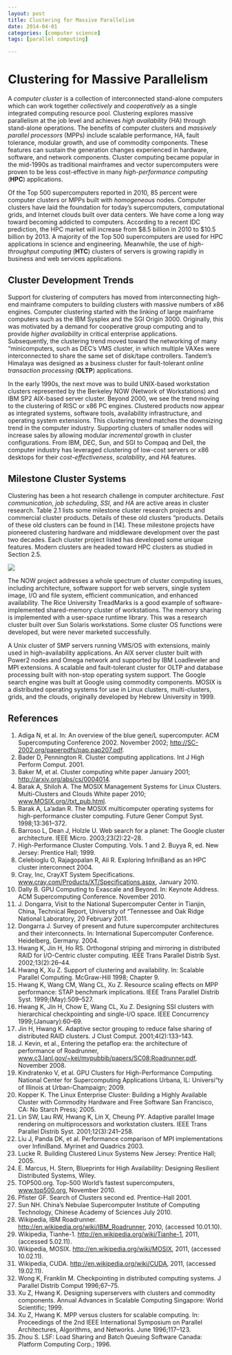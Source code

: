 ```yaml
---
layout: post
title: Clustering for Massive Parallelism
date: 2014-04-01
categories: [computer science]
tags: [parallel computing]

---
```


# Clustering for Massive Parallelism

A *computer cluster* is a collection of interconnected stand-alone computers which can work together *collectively* and *cooperatively* as a single integrated computing resource pool. Clustering explores massive parallelism at the job level and achieves *high availability* (HA) through stand-alone operations. The benefits of computer clusters and *massively parallel processors* (MPPs) include scalable performance, HA, fault tolerance, modular growth, and use of commodity components. These features can sustain the generation changes experienced in hardware, software, and network components. Cluster computing became popular in the mid-1990s as traditional mainframes and vector supercomputers were proven to be less cost-effective in many *high-performance computing* (**HPC**) applications.

Of the Top 500 supercomputers reported in 2010, 85 percent were computer clusters or MPPs built with *homogeneous* nodes. Computer clusters have laid the foundation for today’s supercomputers, computational grids, and Internet clouds built over data centers. We have come a long way toward becoming addicted to computers. According to a recent IDC prediction, the HPC market will increase from $8.5 billion in 2010 to $10.5 billion by 2013. A majority of the Top 500 supercomputers are used for HPC applications in science and engineering. Meanwhile, the use of *high-throughput computing* (**HTC**) clusters of servers is growing rapidly in business and web services applications.

Cluster Development Trends
---
Support for clustering of computers has moved from interconnecting high-end mainframe computers to building clusters with massive numbers of x86 engines. Computer clustering started with the linking of large mainframe computers such as the IBM Sysplex and the SGI Origin 3000. Originally, this was motivated by a demand for cooperative group computing and to provide *higher availability* in critical enterprise applications.  
Subsequently, the clustering trend moved toward the networking of many 
“minicomputers, such as DEC’s VMS cluster, in which multiple VAXes were interconnected to share the same set of disk/tape controllers. Tandem’s Himalaya was designed as a business cluster for fault-tolerant *online transaction processing* (**OLTP**) applications.

In the early 1990s, the next move was to build UNIX-based workstation clusters represented by the Berkeley NOW (Network of Workstations) and IBM SP2 AIX-based server cluster. Beyond 2000, we see the trend moving to the clustering of RISC or x86 PC engines. Clustered products now appear as integrated systems, software tools, availability infrastructure, and operating system extensions. This clustering trend matches the downsizing trend in the computer industry. Supporting clusters of smaller nodes will increase sales by allowing modular *incremental* growth in cluster configurations. From IBM, DEC, Sun, and SGI to Compaq and Dell, the computer industry has leveraged clustering of low-cost servers or x86 desktops for their *cost-effectiveness*, *scalability*, and *HA* features.

Milestone Cluster Systems
---
Clustering has been a hot research challenge in computer architecture. *Fast communication*, *job scheduling*, *SSI*, and *HA* are active areas in cluster research. Table 2.1 lists some milestone cluster research projects and commercial cluster products. Details of these old clusters “products. Details of these old clusters can be found in [14]. These milestone projects have pioneered clustering hardware and middleware development over the past two decades. Each cluster project listed has developed some unique features. Modern clusters are headed toward HPC clusters as studied in Section 2.5.

![](http://sungsoo.github.com/images/milestone-research-cluster.png)

The NOW project addresses a whole spectrum of cluster computing issues, including architecture, software support for web servers, single system image, I/O and file system, efficient communication, and enhanced availability. The Rice University TreadMarks is a good example of software-implemented shared-memory cluster of workstations. The memory sharing is implemented with a user-space runtime library. This was a research cluster built over Sun Solaris workstations. Some cluster OS functions were developed, but were never marketed successfully.

A Unix cluster of SMP servers running VMS/OS with extensions, mainly used in high-availability applications. An AIX server cluster built with Power2 nodes and Omega network and supported by IBM Loadleveler and MPI extensions. A scalable and fault-tolerant cluster for OLTP and database processing built with non-stop operating system support. The Google search engine was built at Google using commodity components. MOSIX is a distributed operating systems for use in Linux clusters, multi-clusters, grids, and the clouds, originally developed by Hebrew University in 1999.


References
---

1. Adiga N, et al. In: An overview of the blue gene/L supercomputer. ACM Supercomputing Conference 2002. November 2002; http://SC-2002.org/paperpdfs/pap.pap207.pdf.
2. Bader D, Pennington R. Cluster computing applications. Int J High Perform Comput. 2001.
3. Baker M, et al. Cluster computing white paper January 2001; http://arxiv.org/abs/cs/0004014.
4. Barak A, Shiloh A. The MOSIX Management Systems for Linux Clusters. Multi-Clusters and Clouds White paper 2010; www.MOSIX.org//txt_pub.html.
5. Barak A, La’adan R. The MOSIX multicomputer operating systems for high-performance cluster computing. Future Gener Comput Syst. 1998;13:361–372.
6. Barroso L, Dean J, Holzle U. Web search for a planet: The Google cluster architecture. IEEE Micro. 2003;23(2):22–28.
7. High-Performance Cluster Computing. Vols. 1 and 2. Buyya R, ed. New Jersey: Prentice Hall; 1999.
8. Celebioglu O, Rajagopalan R, Ali R. Exploring InfiniBand as an HPC cluster interconnect 2004.
9. Cray, Inc, CrayXT System Specifications. www.cray.com/Products/XT/Specifications.aspx, January 2010.
10. Dally B. GPU Computing to Exascale and Beyond. In: Keynote Address. ACM Supercomputing Conference. November 2010.
11. J. Dongarra, Visit to the National Supercomputer Center in Tianjin, China, Technical Report, University of “Tennessee and Oak Ridge National Laboratory, 20 February 2011.
12. Dongarra J. Survey of present and future supercomputer architectures and their interconnects. In: International Supercomputer Conference. Heidelberg, Germany. 2004.
13. Hwang K, Jin H, Ho RS. Orthogonal striping and mirroring in distributed RAID for I/O-Centric cluster computing. IEEE Trans Parallel Distrib Syst. 2002;13(2):26–44.
14. Hwang K, Xu Z. Support of clustering and availability. In: Scalable Parallel Computing. McGraw-Hill 1998; Chapter 9.
15. Hwang K, Wang CM, Wang CL, Xu Z. Resource scaling effects on MPP performance: STAP benchmark implications. IEEE Trans Parallel Distrib Syst. 1999;(May):509–527.
16. Hwang K, Jin H, Chow E, Wang CL, Xu Z. Designing SSI clusters with hierarchical checkpointing and single-I/O space. IEEE Concurrency 1999;(January):60–69.
17. Jin H, Hwang K. Adaptive sector grouping to reduce false sharing of distributed RAID clusters. J Clust Comput. 2001;4(2):133–143.
18. J. Kevin, et al., Entering the petaflop era: the architecture of performance of Roadrunner, www.c3.lanl.gov/~kei/mypubbib/papers/SC08:Roadrunner.pdf, November 2008.
19. Kindratenko V, et al. GPU Clusters for High-Performance Computing. National Center for Supercomputing Applications Urbana, IL: Universi“ty of Illinois at Urban-Champaign; 2009.
20. Kopper K. The Linux Enterprise Cluster: Building a Highly Available Cluster with Commodity Hardware and Free Software San Francisco, CA: No Starch Press; 2005.
21. Lin SW, Lau RW, Hwang K, Lin X, Cheung PY. Adaptive parallel Image rendering on multiprocessors and workstation clusters. IEEE Trans Parallel Distrib Syst. 2001;12(3):241–258.
22. Liu J, Panda DK, et al. Performance comparison of MPI implementations over InfiniBand. Myrinet and Quadrics 2003.
23. Lucke R. Building Clustered Linux Systems New Jersey: Prentice Hall; 2005.
24. E. Marcus, H. Stern, Blueprints for High Availability: Designing Resilient Distributed Systems, Wiley.
25. TOP500.org. Top-500 World’s fastest supercomputers, www.top500.org, November 2010.
26. Pfister GF. Search of Clusters second ed. Prentice-Hall 2001.
27. Sun NH. China’s Nebulae Supercomputer Institute of Computing Technology, Chinese Academy of Sciences July 2010.
28. Wikipedia, IBM Roadrunner. http://en.wikipedia.org/wiki/IBM_Roadrunner, 2010, (accessed 10.01.10).
29. Wikipedia, Tianhe-1. http://en.wikipedia.org/wiki/Tianhe-1, 2011, (accessed 5.02.11).
30. Wikipedia, MOSIX. http://en.wikipedia.org/wiki/MOSIX, 2011, (accessed 10.02.11).
31. Wikipedia, CUDA. http://en.wikipedia.org/wiki/CUDA, 2011, (accessed 19.02.11).
32. Wong K, Franklin M. Checkpointing in distributed computing systems. J Parallel Distrib Comput 1996;67–75.
33. Xu Z, Hwang K. Designing superservers with clusters and commodity components. Annual Advances in Scalable Computing Singapore: World Scientific; 1999.
34. Xu Z, Hwang K. MPP versus clusters for scalable computing. In: Proceedings of the 2nd IEEE International Symposium on Parallel Architectures, Algorithms, and Networks. June 1996;117–123.
35. Zhou S. LSF: Load Sharing and Batch Queuing Software Canada: Platform Computing Corp.; 1996.